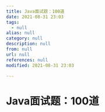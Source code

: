 ```yaml
---
title: Java面试题：100道
date: 2021-08-31 23:03
tags:
  - null
alias: null
category: null
description: null
from: null
url: null
references: null
modified: 2021-08-31 23:03

---
```

# Java面试题：100道
